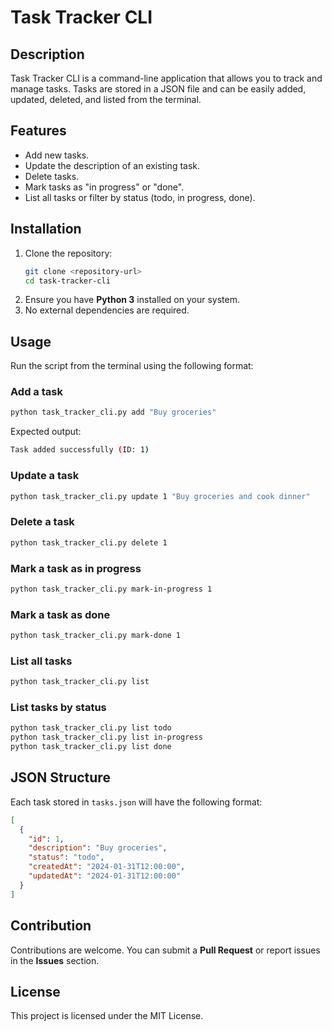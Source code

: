 # Task Tracker CLI

## Description
Task Tracker CLI is a command-line application that allows you to track and manage tasks. Tasks are stored in a JSON file and can be easily added, updated, deleted, and listed from the terminal.

## Features
- Add new tasks.
- Update the description of an existing task.
- Delete tasks.
- Mark tasks as "in progress" or "done".
- List all tasks or filter by status (todo, in progress, done).

## Installation
1. Clone the repository:
   ```sh
   git clone <repository-url>
   cd task-tracker-cli
   ```
2. Ensure you have **Python 3** installed on your system.
3. No external dependencies are required.

## Usage

Run the script from the terminal using the following format:

### Add a task
```sh
python task_tracker_cli.py add "Buy groceries"
```
Expected output:
```sh
Task added successfully (ID: 1)
```

### Update a task
```sh
python task_tracker_cli.py update 1 "Buy groceries and cook dinner"
```

### Delete a task
```sh
python task_tracker_cli.py delete 1
```

### Mark a task as in progress
```sh
python task_tracker_cli.py mark-in-progress 1
```

### Mark a task as done
```sh
python task_tracker_cli.py mark-done 1
```

### List all tasks
```sh
python task_tracker_cli.py list
```

### List tasks by status
```sh
python task_tracker_cli.py list todo
python task_tracker_cli.py list in-progress
python task_tracker_cli.py list done
```

## JSON Structure
Each task stored in `tasks.json` will have the following format:
```json
[
  {
    "id": 1,
    "description": "Buy groceries",
    "status": "todo",
    "createdAt": "2024-01-31T12:00:00",
    "updatedAt": "2024-01-31T12:00:00"
  }
]
```

## Contribution
Contributions are welcome. You can submit a **Pull Request** or report issues in the **Issues** section.

## License
This project is licensed under the MIT License.

